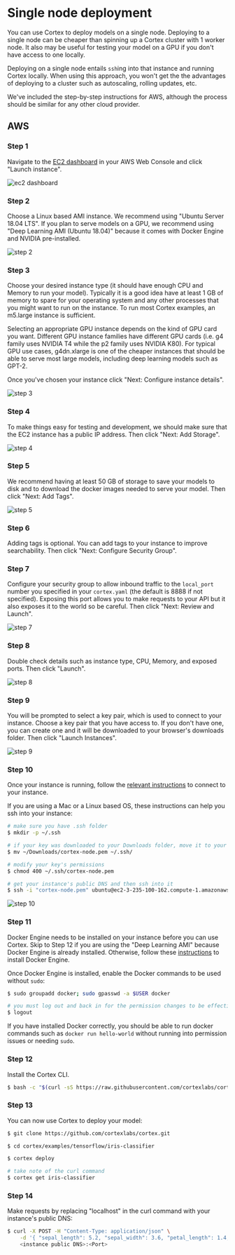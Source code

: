 # Single node deployment

You can use Cortex to deploy models on a single node. Deploying to a single node can be cheaper than spinning up a Cortex cluster with 1 worker node. It also may be useful for testing your model on a GPU if you don't have access to one locally.

Deploying on a single node entails `ssh`ing into that instance and running Cortex locally. When using this approach, you won't get the the advantages of deploying to a cluster such as autoscaling, rolling updates, etc.

We've included the step-by-step instructions for AWS, although the process should be similar for any other cloud provider.

## AWS

### Step 1

Navigate to the [EC2 dashboard](https://console.aws.amazon.com/ec2/home) in your AWS Web Console and click "Launch instance".

![ec2 dashboard](https://user-images.githubusercontent.com/4365343/81063901-ad370180-8ea6-11ea-8cd8-f552911043a9.png)

### Step 2

Choose a Linux based AMI instance. We recommend using "Ubuntu Server 18.04 LTS". If you plan to serve models on a GPU, we recommend using "Deep Learning AMI (Ubuntu 18.04)" because it comes with Docker Engine and NVIDIA pre-installed.

![step 2](https://user-images.githubusercontent.com/4365343/81064199-41a16400-8ea7-11ea-8d69-ae4ead6bf0be.png)

### Step 3

Choose your desired instance type (it should have enough CPU and Memory to run your model). Typically it is a good idea have at least 1 GB of memory to spare for your operating system and any other processes that you might want to run on the instance. To run most Cortex examples, an m5.large instance is sufficient.

Selecting an appropriate GPU instance depends on the kind of GPU card you want. Different GPU instance families have different GPU cards (i.e. g4 family uses NVIDIA T4 while the p2 family uses NVIDIA K80). For typical GPU use cases, g4dn.xlarge is one of the cheaper instances that should be able to serve most large models, including deep learning models such as GPT-2.

Once you've chosen your instance click "Next: Configure instance details".

![step 3](https://user-images.githubusercontent.com/4365343/81065727-07859180-8eaa-11ea-9293-af89906e4c6a.png)

### Step 4

To make things easy for testing and development, we should make sure that the EC2 instance has a public IP address. Then click "Next: Add Storage".

![step 4](https://user-images.githubusercontent.com/4365343/81064806-5af6e000-8ea8-11ea-8e94-838fbea2710f.png)

### Step 5

We recommend having at least 50 GB of storage to save your models to disk and to download the docker images needed to serve your model. Then click "Next: Add Tags".

![step 5](https://user-images.githubusercontent.com/4365343/81078638-7cfa5d80-8ebc-11ea-820d-3baba690dbf8.png)

### Step 6

Adding tags is optional. You can add tags to your instance to improve searchability. Then click "Next: Configure Security Group".

### Step 7

Configure your security group to allow inbound traffic to the `local_port` number you specified in your `cortex.yaml` (the default is 8888 if not specified). Exposing this port allows you to make requests to your API but it also exposes it to the world so be careful. Then click "Next: Review and Launch".

![step 7](https://user-images.githubusercontent.com/4365343/81065102-e2445380-8ea8-11ea-96e0-65676a0bafa8.png)

### Step 8

Double check details such as instance type, CPU, Memory, and exposed ports. Then click "Launch".

![step 8](https://user-images.githubusercontent.com/4365343/81065800-26842380-8eaa-11ea-9c73-60ba0586ba38.png)

### Step 9

You will be prompted to select a key pair, which is used to connect to your instance. Choose a key pair that you have access to. If you don't have one, you can create one and it will be downloaded to your browser's downloads folder. Then click "Launch Instances".

![step 9](https://user-images.githubusercontent.com/4365343/81074878-9d73e900-8eb7-11ea-9c03-79ffea902dee.png)

### Step 10

Once your instance is running, follow the [relevant instructions](https://docs.aws.amazon.com/AWSEC2/latest/UserGuide/AccessingInstances.html) to connect to your instance.

If you are using a Mac or a Linux based OS, these instructions can help you ssh into your instance:

```bash
# make sure you have .ssh folder
$ mkdir -p ~/.ssh

# if your key was downloaded to your Downloads folder, move it to your .ssh folder
$ mv ~/Downloads/cortex-node.pem ~/.ssh/

# modify your key's permissions
$ chmod 400 ~/.ssh/cortex-node.pem

# get your instance's public DNS and then ssh into it
$ ssh -i "cortex-node.pem" ubuntu@ec2-3-235-100-162.compute-1.amazonaws.com
```

![step 10](https://user-images.githubusercontent.com/4365343/81078225-f180cc80-8ebb-11ea-81ae-5f5f0e76e623.png)

### Step 11

Docker Engine needs to be installed on your instance before you can use Cortex. Skip to Step 12 if you are using the "Deep Learning AMI" because Docker Engine is already installed. Otherwise, follow these [instructions](https://docs.docker.com/engine/install/ubuntu/#install-using-the-repository) to install Docker Engine.

Once Docker Engine is installed, enable the Docker commands to be used without `sudo`:

```bash
$ sudo groupadd docker; sudo gpasswd -a $USER docker

# you must log out and back in for the permission changes to be effective
$ logout
```

If you have installed Docker correctly, you should be able to run docker commands such as `docker run hello-world` without running into permission issues or needing `sudo`.

### Step 12

Install the Cortex CLI.

<!-- CORTEX_VERSION_MINOR -->
```bash
$ bash -c "$(curl -sS https://raw.githubusercontent.com/cortexlabs/cortex/master/get-cli.sh)"
```

### Step 13

You can now use Cortex to deploy your model:

```bash
$ git clone https://github.com/cortexlabs/cortex.git

$ cd cortex/examples/tensorflow/iris-classifier

$ cortex deploy

# take note of the curl command
$ cortex get iris-classifier
```

### Step 14

Make requests by replacing "localhost" in the curl command with your instance's public DNS:

```bash
$ curl -X POST -H "Content-Type: application/json" \
    -d '{ "sepal_length": 5.2, "sepal_width": 3.6, "petal_length": 1.4, "petal_width": 0.3 }' \
    <instance public DNS>:<Port>
```
